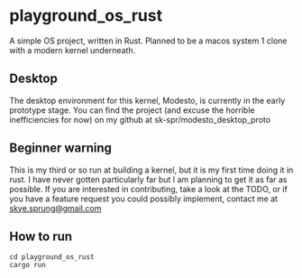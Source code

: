 # playground_os_rust
A simple OS project, written in Rust. Planned to be a macos system 1 clone with a modern kernel underneath.

## Desktop
The desktop environment for this kernel, Modesto, is currently in the early prototype stage. You can find the project (and excuse the horrible inefficiencies for now) on my github at sk-spr/modesto_desktop_proto

## Beginner warning
This is my third or so run at building a kernel, but it is my first time doing it in rust. I have never gotten particularly far but I am planning to get it as far as possible. If you are interested in contributing, take a look at the TODO, or if you have a feature request you could possibly implement, contact me at skye.sprung@gmail.com

## How to run
```
cd playground_os_rust
cargo run
```
